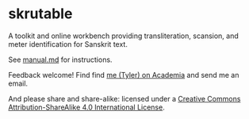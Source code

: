 # skrutable

A toolkit and online workbench providing transliteration, scansion, and meter identification for Sanskrit text.

See [manual.md](./manual.md) for instructions.

Feedback welcome! Find find [me (Tyler) on Academia](https://uni-leipzig1.academia.edu/TylerNeill) and send me an email.

And please share and share-alike: licensed under a [Creative Commons Attribution-ShareAlike 4.0 International License](https://creativecommons.org/licenses/by-sa/4.0/).